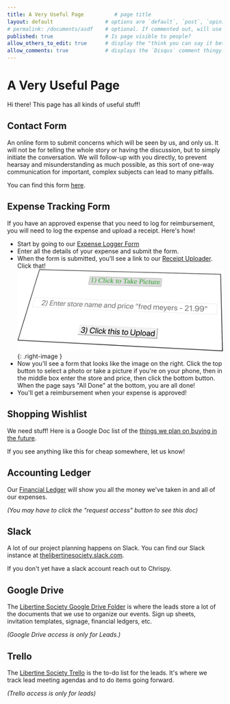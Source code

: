 ```yaml
---
title: A Very Useful Page          # page title
layout: default                 # options are `default`, `post`, `opinion`
# permalink: /documents/asdf    # optional. If commented out, will use the file path as the url.
published: true                 # Is page visible to people?
allow_others_to_edit: true      # display the "think you can say it better?" link at the bottom of the file.
allow_comments: true            # displays the `Disqus` comment thingy.
---
```



# A Very Useful Page

Hi there! This page has all kinds of useful stuff!

## Contact Form

An online form to submit concerns which will be seen by us, and only us. It will not be for telling the whole story or having the discussion, but to simply initiate the conversation. We will follow-up with you directly, to prevent hearsay and misunderstanding as much possible, as this sort of one-way communication for important, complex subjects can lead to many pitfalls.

You can find this form [here](https://goo.gl/forms/XOx2bfEjAuCUS9Nq1).  

## Expense Tracking Form

If you have an approved expense that you need to log for reimbursement, you will need to log the expense and upload a receipt. Here's how!

* Start by going to our [Expense Logger Form](https://docs.google.com/forms/d/e/1FAIpQLSfdVvlUsoXh54CBYH85OzP6HsxDYaR-PaTnV2LEn95CSNOyCg/viewform)
* Enter all the details of your expense and submit the form.
* When the form is submitted, you'll see a link to our [Receipt Uploader](https://www.google.com/url?q=https://script.google.com/macros/s/AKfycbxh7zs3Re4hxDgdB1-ppbQ_6-HUmqKz_TuNnXhvOzTSSOlA3E6C/exec?folder%3Dlibertine&sa=D&ust=1540153682873000&usg=AFQjCNFCcPBWAfb2wyjCniIlGOexNc4glA). Click that! ![receipt uploader](/images/receipt_uploader.png){: .right-image }
* Now you'll see a form that looks like the image on the right. Click the top button to select a photo or take a picture if you're on your phone, then in the middle box enter the store and price, then click the bottom button. When the page says "All Done" at the bottom, you are all done!
* You'll get a reimbursement when your expense is approved!

## Shopping Wishlist

We need stuff! Here is a Google Doc list of the [things we plan on buying in the future](https://docs.google.com/document/d/1Vaw3IrM_YcOurqCkHGS-o_SlaTKK3DE9RGCtXpIMlSU/edit?fbclid=IwAR0A2vKZ9M7JU2DV_1bq36ayHip1LU10Rns67VdMsnnNs-uPbt6xRURpEu0).

If you see anything like this for cheap somewhere, let us know!

## Accounting Ledger

Our [Financial Ledger](https://docs.google.com/spreadsheets/d/1VPjM8uEmbxtSs2bNVxNhDUVRDIkyAG50Tmg0EjLFTEU/edit#gid=1768394449) will show you all the money we've taken in and all of our expenses.

_(You may have to click the "request access" button to see this doc)_

## Slack

A lot of our project planning happens on Slack. You can find our Slack instance at [thelibertinesociety.slack.com](https://thelibertinesociety.slack.com/).

If you don't yet have a slack account reach out to Chrispy.

## Google Drive

The [Libertine Society Google Drive Folder](https://drive.google.com/drive/u/0/folders/0B3b6j7t-JDWdflhjQk5lcWxsWlVwUFpNMzhBU2RvOU4yRHNES21jdnRTMTd0VEVLRlJQS0E) is where the leads store a lot of the documents that we use to organize our events. Sign up sheets, invitation templates, signage, financial ledgers, etc.

_(Google Drive access is only for Leads.)_

## Trello

The [Libertine Society Trello](https://trello.com/libertinesociety) is the to-do list for the leads. It's where we track lead meeting agendas and to do items going forward.

_(Trello access is only for leads)_

